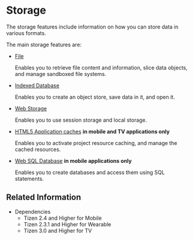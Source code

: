 # Storage

The storage features include information on how you can store data in various formats.

The main storage features are:

- [File](./file.md)    

  Enables you to retrieve file content and information, slice data objects, and manage sandboxed file systems.

- [Indexed Database](./indexdb.md)   

  Enables you to create an object store, save data in it, and open it.

- [Web Storage](./web-storage.md)

  Enables you to use session storage and local storage.

- [HTML5 Application caches](./appcache.md) **in mobile and TV applications only**

  Enables you to activate project resource caching, and manage the cached resources.

- [Web SQL Database](./websql.md) **in mobile applications only**

  Enables you to create databases and access them using SQL statements.

## Related Information
* Dependencies  
  - Tizen 2.4 and Higher for Mobile
  - Tizen 2.3.1 and Higher for Wearable
  - Tizen 3.0 and Higher for TV
